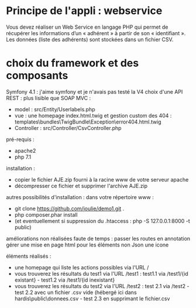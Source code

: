 # Principe de l'appli : webservice
Vous devez réaliser un Web Service en langage PHP qui permet de récupérer les informations d’un « adhérent » à partir de son « identifiant ». Les données (liste des adhérents) sont stockées dans un fichier CSV.

# choix  du framework et des composants
Symfony 4.1 : j'aime symfony et je n'avais pas testé la V4
choix d'une API REST : plus lisible que SOAP
MVC : 
* model : src/Entity/Userlabels.php
* vue : une homepage index.html.twig et gestion custom des 404 : templates\bundles\TwigBundle\Exception\error404.html.twig
* Controller : src/Controller/CsvController.php

pré-requis : 
* apache2
* php 7.1

installation : 
* copier le fichier AJE.zip fourni à la racine www de votre serveur apache
* décompresser ce fichier et supprimer l'archive AJE.zip

autres possibilités d'installation : 
dans votre répertoire www :
* git clone https://github.com/joulie/demo1.git .
* php composer.phar install
* (et eventuellement si suppression du .htaccess : php -S 127.0.0.1:8000 -t public)

améliorations non réalisées faute de temps :
passer les routes en annotation
gérer une mise en page html pour les éléments non Json
une icone 

éléments réalisés : 
* une homepage qui liste les actions possibles via l'URL /
* vous trouverez les résultats du test1 via l'URL /test1 : test1.1 via /test1/{id existant} - test1.2 via /test1/{id inexistant} 
* vous trouverez les résultats du test2 via l'URL /test2 : test 2.1 via /test2 - test 2.2 avec un fichier .csv vide (hébergé ici dans hardis\public\donnees.csv - test 2.3 en supprimant le fichier.csv